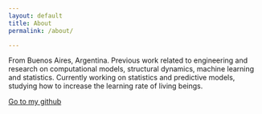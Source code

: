 ```yaml
---
layout: default
title: About
permalink: /about/

---
```


From Buenos Aires, Argentina. Previous work related to engineering and research on computational models, structural dynamics, machine learning and statistics. Currently working on statistics and predictive models, studying how to increase the learning rate of living beings.


<a href="https://github.com/notravarius" Target="_blank">Go to my github</a>







